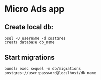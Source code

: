 # Micro Ads app

## Create local db:

    psql -U username -d postgres
    create database db_name

## Start migrations

    bundle exec sequel -m db/migrations postgres://user:password@localhost/db_name
